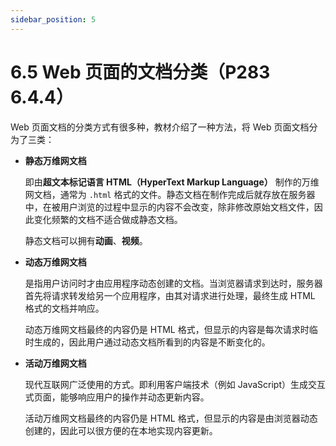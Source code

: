 ```yaml
---
sidebar_position: 5
---
```


# 6.5 Web 页面的文档分类（P283 6.4.4）

Web 页面文档的分类方式有很多种，教材介绍了一种方法，将 Web 页面文档分为了三类：

+ **静态万维网文档**

  即由**超文本标记语言 HTML（HyperText Markup Language）** 制作的万维网文档，通常为 `.html` 格式的文件。静态文档在制作完成后就存放在服务器中，在被用户浏览的过程中显示的内容不会改变，除非修改原始文档文件，因此变化频繁的文档不适合做成静态文档。

  静态文档可以拥有**动画**、**视频**。

+ **动态万维网文档**

  是指用户访问时才由应用程序动态创建的文档。当浏览器请求到达时，服务器首先将请求转发给另一个应用程序，由其对请求进行处理，最终生成 HTML 格式的文档并响应。

  动态万维网文档最终的内容仍是 HTML 格式，但显示的内容是每次请求时临时生成的，因此用户通过动态文档所看到的内容是不断变化的。

+ **活动万维网文档**

  现代互联网广泛使用的方式。即利用客户端技术（例如 JavaScript）生成交互式页面，能够响应用户的操作并动态更新内容。

  活动万维网文档最终的内容仍是 HTML 格式，但显示的内容是由浏览器动态创建的，因此可以很方便的在本地实现内容更新。